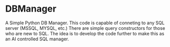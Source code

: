 # DBManager
A Simple Python DB Manager. This code is capable of conneting to any SQL server (MSSQL, MYSQL, etc.) 
There are simple query constructors for those who are new to SQL. The idea is to develop the code further to make this as an AI controlled SQL manager. 
